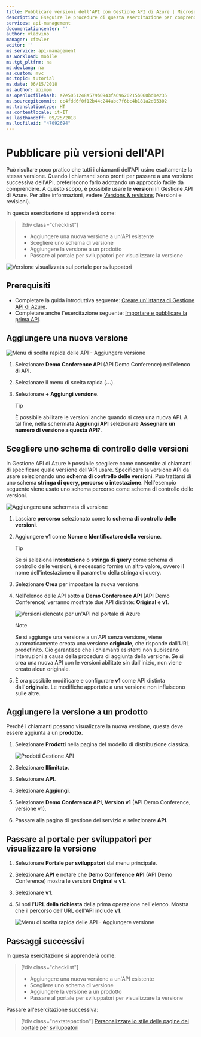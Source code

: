 ```yaml
---
title: Pubblicare versioni dell'API con Gestione API di Azure | Microsoft Docs
description: Eseguire le procedure di questa esercitazione per comprendere come pubblicare più versioni con Gestione API.
services: api-management
documentationcenter: ''
author: vladvino
manager: cfowler
editor: ''
ms.service: api-management
ms.workload: mobile
ms.tgt_pltfrm: na
ms.devlang: na
ms.custom: mvc
ms.topic: tutorial
ms.date: 06/15/2018
ms.author: apimpm
ms.openlocfilehash: a7e5051248a579b0943fa69620215b060bd1e235
ms.sourcegitcommit: cc4fdd6f0f12b44c244abc7f6bc4b181a2d05302
ms.translationtype: HT
ms.contentlocale: it-IT
ms.lasthandoff: 09/25/2018
ms.locfileid: "47092694"
---
```

# <a name="publish-multiple-versions-of-your-api"></a>Pubblicare più versioni dell'API 

Può risultare poco pratico che tutti i chiamanti dell'API usino esattamente la stessa versione. Quando i chiamanti sono pronti per passare a una versione successiva dell'API, preferiscono farlo adottando un approccio facile da comprendere. A questo scopo, è possibile usare le **versioni** in Gestione API di Azure. Per altre informazioni, vedere [Versions & revisions](https://blogs.msdn.microsoft.com/apimanagement/2017/09/14/versions-revisions/) (Versioni e revisioni).

In questa esercitazione si apprenderà come:

> [!div class="checklist"]
> * Aggiungere una nuova versione a un'API esistente
> * Scegliere uno schema di versione
> * Aggiungere la versione a un prodotto
> * Passare al portale per sviluppatori per visualizzare la versione

![Versione visualizzata sul portale per sviluppatori](media/api-management-getstarted-publish-versions/azure_portal.PNG)

## <a name="prerequisites"></a>Prerequisiti

* Completare la guida introduttiva seguente: [Creare un'istanza di Gestione API di Azure](get-started-create-service-instance.md).
* Completare anche l'esercitazione seguente: [Importare e pubblicare la prima API](import-and-publish.md).

## <a name="add-a-new-version"></a>Aggiungere una nuova versione

![Menu di scelta rapida delle API - Aggiungere versione](media/api-management-getstarted-publish-versions/AddVersionMenu.png)

1. Selezionare **Demo Conference API** (API Demo Conference) nell'elenco di API.
2. Selezionare il menu di scelta rapida (**...**).
3. Selezionare **+ Aggiungi versione**.

    > [!TIP]
    > È possibile abilitare le versioni anche quando si crea una nuova API. A tal fine, nella schermata **Aggiungi API** selezionare **Assegnare un numero di versione a questa API?**.

## <a name="choose-a-versioning-scheme"></a>Scegliere uno schema di controllo delle versioni

In Gestione API di Azure è possibile scegliere come consentire ai chiamanti di specificare quale versione dell'API usare. Specificare la versione API da usare selezionando uno **schema di controllo delle versioni**. Può trattarsi di uno schema **stringa di query, percorso o intestazione**. Nell'esempio seguente viene usato uno schema percorso come schema di controllo delle versioni.

![Aggiungere una schermata di versione](media/api-management-getstarted-publish-versions/AddVersion.PNG)

1. Lasciare **percorso** selezionato come lo **schema di controllo delle versioni**.
2. Aggiungere **v1** come **Nome** e **Identificatore della versione**.

    > [!TIP]
    > Se si seleziona **intestazione** o **stringa di query** come schema di controllo delle versioni, è necessario fornire un altro valore, ovvero il nome dell'intestazione o il parametro della stringa di query.

3. Selezionare **Crea** per impostare la nuova versione.
4. Nell'elenco delle API sotto a **Demo Conference API** (API Demo Conference) verranno mostrate due API distinte: **Original** e **v1**.

    ![Versioni elencate per un'API nel portale di Azure](media/api-management-getstarted-publish-versions/VersionList.PNG)

    > [!Note]
    > Se si aggiunge una versione a un'API senza versione, viene automaticamente creata una versione **originale**, che risponde dall'URL predefinito. Ciò garantisce che i chiamanti esistenti non subiscano interruzioni a causa della procedura di aggiunta della versione. Se si crea una nuova API con le versioni abilitate sin dall'inizio, non viene creato alcun originale.

5. È ora possibile modificare e configurare **v1** come API distinta dall'**originale**. Le modifiche apportate a una versione non influiscono sulle altre.

## <a name="add-the-version-to-a-product"></a>Aggiungere la versione a un prodotto

Perché i chiamanti possano visualizzare la nuova versione, questa deve essere aggiunta a un **prodotto**.

1. Selezionare **Prodotti** nella pagina del modello di distribuzione classica.

    ![Prodotti Gestione API](media/api-management-getstarted-publish-versions/Products.png)

2. Selezionare **Illimitato**.
3. Selezionare **API**.
4. Selezionare **Aggiungi**.
5. Selezionare **Demo Conference API, Version v1** (API Demo Conference, versione v1).
6. Passare alla pagina di gestione del servizio e selezionare **API**.

## <a name="browse-the-developer-portal-to-see-the-version"></a>Passare al portale per sviluppatori per visualizzare la versione

1. Selezionare **Portale per sviluppatori** dal menu principale.
2. Selezionare **API** e notare che **Demo Conference API** (API Demo Conference) mostra le versioni **Original** e **v1**.
3. Selezionare **v1**.
4. Si noti l'**URL della richiesta** della prima operazione nell'elenco. Mostra che il percorso dell'URL dell'API include **v1**.

    ![Menu di scelta rapida delle API - Aggiungere versione](media/api-management-getstarted-publish-versions/developer_portal.png)

## <a name="next-steps"></a>Passaggi successivi

In questa esercitazione si apprenderà come:

> [!div class="checklist"]
> * Aggiungere una nuova versione a un'API esistente
> * Scegliere uno schema di versione 
> * Aggiungere la versione a un prodotto
> * Passare al portale per sviluppatori per visualizzare la versione

Passare all'esercitazione successiva:

> [!div class="nextstepaction"]
> [Personalizzare lo stile delle pagine del portale per sviluppatori](api-management-customize-styles.md)